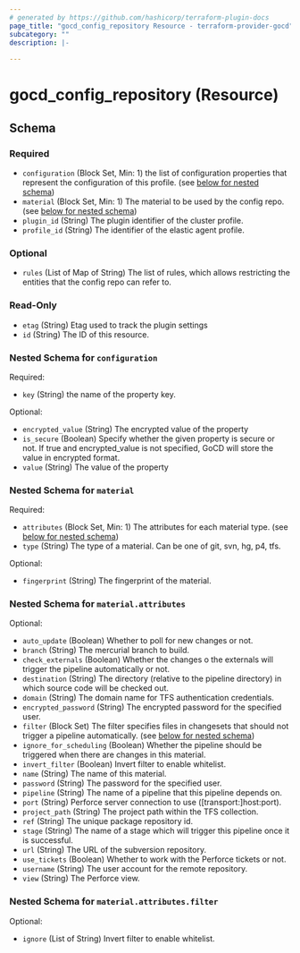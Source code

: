 ```yaml
---
# generated by https://github.com/hashicorp/terraform-plugin-docs
page_title: "gocd_config_repository Resource - terraform-provider-gocd"
subcategory: ""
description: |-
  
---
```


# gocd_config_repository (Resource)





<!-- schema generated by tfplugindocs -->
## Schema

### Required

- `configuration` (Block Set, Min: 1) the list of configuration properties that represent the configuration of this profile. (see [below for nested schema](#nestedblock--configuration))
- `material` (Block Set, Min: 1) The material to be used by the config repo. (see [below for nested schema](#nestedblock--material))
- `plugin_id` (String) The plugin identifier of the cluster profile.
- `profile_id` (String) The identifier of the elastic agent profile.

### Optional

- `rules` (List of Map of String) The list of rules, which allows restricting the entities that the config repo can refer to.

### Read-Only

- `etag` (String) Etag used to track the plugin settings
- `id` (String) The ID of this resource.

<a id="nestedblock--configuration"></a>
### Nested Schema for `configuration`

Required:

- `key` (String) the name of the property key.

Optional:

- `encrypted_value` (String) The encrypted value of the property
- `is_secure` (Boolean) Specify whether the given property is secure or not. If true and encrypted_value is not specified, GoCD will store the value in encrypted format.
- `value` (String) The value of the property


<a id="nestedblock--material"></a>
### Nested Schema for `material`

Required:

- `attributes` (Block Set, Min: 1) The attributes for each material type. (see [below for nested schema](#nestedblock--material--attributes))
- `type` (String) The type of a material. Can be one of git, svn, hg, p4, tfs.

Optional:

- `fingerprint` (String) The fingerprint of the material.

<a id="nestedblock--material--attributes"></a>
### Nested Schema for `material.attributes`

Optional:

- `auto_update` (Boolean) Whether to poll for new changes or not.
- `branch` (String) The mercurial branch to build.
- `check_externals` (Boolean) Whether the changes o the externals will trigger the pipeline automatically or not.
- `destination` (String) The directory (relative to the pipeline directory) in which source code will be checked out.
- `domain` (String) The domain name for TFS authentication credentials.
- `encrypted_password` (String) The encrypted password for the specified user.
- `filter` (Block Set) The filter specifies files in changesets that should not trigger a pipeline automatically. (see [below for nested schema](#nestedblock--material--attributes--filter))
- `ignore_for_scheduling` (Boolean) Whether the pipeline should be triggered when there are changes in this material.
- `invert_filter` (Boolean) Invert filter to enable whitelist.
- `name` (String) The name of this material.
- `password` (String) The password for the specified user.
- `pipeline` (String) The name of a pipeline that this pipeline depends on.
- `port` (String) Perforce server connection to use ([transport:]host:port).
- `project_path` (String) The project path within the TFS collection.
- `ref` (String) The unique package repository id.
- `stage` (String) The name of a stage which will trigger this pipeline once it is successful.
- `url` (String) The URL of the subversion repository.
- `use_tickets` (Boolean) Whether to work with the Perforce tickets or not.
- `username` (String) The user account for the remote repository.
- `view` (String) The Perforce view.

<a id="nestedblock--material--attributes--filter"></a>
### Nested Schema for `material.attributes.filter`

Optional:

- `ignore` (List of String) Invert filter to enable whitelist.


